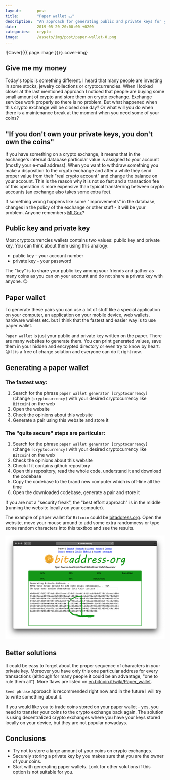 ```yaml
---
layout:       post
title:        "Paper wallet 💵"
description:  "An approach for generating public and private keys for your crypto"
date:         2019-05-20 20:00:00 +0200
categories:   crypto
image:        /assets/img/post/paper-wallet-0.png
---
```


![Cover]({{ page.image }}){:.cover-img}

## Give me my money

Today's topic is something different. I heard that many people are investing in some stocks, jewelry collections or cryptocurrencies. When I looked closer at the last mentioned approach I noticed that people are buying some small amount of crypto and store them on crypto exchange. Exchange services work properly so there is no problem. But what happened when this crypto exchange will be closed one day? Or what will you do when there is a maintenance break at the moment when you need some of your coins?

## "If you don't own your private keys, you don't own the coins"

If you have something on a crypto exchange, it means that in the exchange's internal database particular value is assigned to your account (mostly your e-mail address). When you want to withdraw something you make a disposition to the crypto exchange and after a while they send proper value from their "real crypto account" and change the balance on your account. This is the reason why it is not so fast and a transaction fee of this operation is more expensive than typical transferring between crypto accounts (an exchange also takes some extra fee).

If something wrong happens like some "improvements" in the database, changes in the policy of the exchange or other stuff - it will be your problem. Anyone remembers [Mt.Gox](https://en.wikipedia.org/wiki/Mt._Gox)?

## Public key and private key

Most cryptocurrencies wallets contains two values: public key and private key. You can think about them using this analogy:
- public key - your account number
- private key - your password

The "key" is to share your public key among your friends and gather as many coins as you can on your account and do not share a private key with anyone. 😉

## Paper wallet

To generate these pairs you can use a lot of stuff like a special application on your computer, an application on your mobile device, web wallets, hardware wallets etc. but I think that the fastest and easier way is to use paper wallet.

`Paper wallet` is just your public and private key written on the paper. There are many websites to generate them. You can print generated values, save them in your hidden and encrypted directory or even try to know by heart. 😉 It is a free of charge solution and everyone can do it right now.

## Generating a paper wallet

### The fastest way:

1. Search for the phrase `paper wallet generator [cryptocurrency]` (change `[cryptocurrency]` with your desired cryptocurrency like `Bitcoin`) on the web
2. Open the website
3. Check the opinions about this website
4. Generate a pair using this website and store it

### The "quite secure" steps are particular:

1. Search for the phrase `paper wallet generator [cryptocurrency]` (change `[cryptocurrency]` with your desired cryptocurrency like `Bitcoin`) on the web
2. Check the opinions about this website
3. Check if it contains github repository
4. Open this repository, read the whole code, understand it and download the codebase
5. Copy the codebase to the brand new computer which is off-line all the time
6. Open the downloaded codebase, generate a pair and store it

If you are not a "security freak", the "best effort approach" is in the middle (running the website locally on your computer).

The example of paper wallet for `Bitcoin` could be [bitaddress.org](https://www.bitaddress.org/). Open the website, move your mouse around to add some extra randomness or type some random characters into this textbox and see the results.

![Using bitaddress.org to generate paper wallet](/assets/img/post/paper-wallet-1.png)

## Better solutions

It could be easy to forget about the proper sequence of characters in your private key. Moreover you have only this one particular address for every transactions (although for many people it could be an advantage, "one to rule them all"). More flaws are listed on [en.bitcoin.it/wiki/Paper_wallet](https://en.bitcoin.it/wiki/Paper_wallet).

`Seed phrase` approach is recommended right now and in the future I will try to write something about it.

If you would like you to trade coins stored on your paper wallet - yes, you need to transfer your coins to the crypto exchange back again. The solution is using decentralized crypto exchanges where you have your keys stored locally on your device, but they are not popular nowadays.

## Conclusions

- Try not to store a large amount of your coins on crypto exchanges.
- Securely storing a private key by you makes sure that you are the owner of your coins.
- Start with generating paper wallets. Look for other solutions if this option is not suitable for you.
